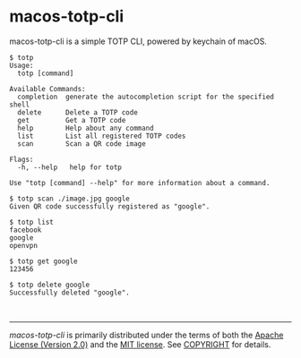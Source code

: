 macos-totp-cli
========
macos-totp-cli is a simple TOTP CLI, powered by keychain of macOS.

```console
$ totp
Usage:
  totp [command]

Available Commands:
  completion  generate the autocompletion script for the specified shell
  delete      Delete a TOTP code
  get         Get a TOTP code
  help        Help about any command
  list        List all registered TOTP codes
  scan        Scan a QR code image

Flags:
  -h, --help   help for totp

Use "totp [command] --help" for more information about a command.

$ totp scan ./image.jpg google
Given QR code successfully registered as "google".

$ totp list
facebook
google
openvpn

$ totp get google
123456

$ totp delete google
Successfully deleted "google".
```

&nbsp;

--------
*macos-totp-cli* is primarily distributed under the terms of both the [Apache
License (Version 2.0)] and the [MIT license]. See [COPYRIGHT] for details.

[MIT license]: LICENSE-MIT
[Apache License (Version 2.0)]: LICENSE-APACHE
[COPYRIGHT]: COPYRIGHT
